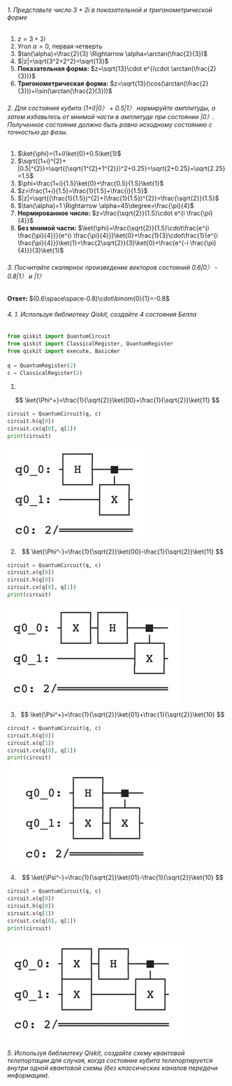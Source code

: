 ###### 1. Представьте число 3 + 2i в показательной и тригонометрической форме

1. $z=3+2i$
2. Угол $\alpha>0$, первая четверть 
3. $tan(\alpha)=\frac{2}{3} \Rightarrow \alpha=\arctan(\frac{2}{3})$
4. $|z|=\sqrt{3^2+2^2}=\sqrt{13}$
5. **Показательная форма:** $z=\sqrt{13}\cdot e^{i\cdot \arctan(\frac{2}{3})}$
6. **Тригонометрическая форма:** $z=\sqrt{13}(\cos(\arctan(\frac{2}{3}))+i\sin(\arctan(\frac{2}{3}))$

###### 2. Для состояния кубита (1+i)|0〉 + 0.5|1〉 нормируйте амплитуды, а затем избавьтесь от мнимой части в амплитуде при состоянии |0〉. Полученное состояние должно быть равно исходному состоянию с точностью до фазы.

1. $\ket{\phi}=(1+i)\ket{0}+0.5\ket{1}$
2. $\sqrt{(1+i)^{2}+ |0.5|^{2}}=\sqrt{(\sqrt{1^{2}+1^{2}})^2+0.25}=\sqrt{2+0.25}=\sqrt{2.25}=1.5$
3. $\phi=\frac{1+i}{1.5}\ket{0}+\frac{0.5}{1.5}\ket{1}$
4. $z=\frac{1+i}{1.5}=\frac{1}{1.5}+\frac{i}{1.5}$
5. $|z|=\sqrt{(\frac{1}{1.5})^{2}+(\frac{1}{1.5})^{2}}=\frac{\sqrt{2}}{1.5}$
6. $\tan(\alpha)=1 \Rightarrow \alpha=45\degree=\frac{\pi}{4}$
7. **Нормированное число:** $z=\frac{\sqrt{2}}{1.5}\cdot e^{i \frac{\pi}{4}}$
8. **Без мнимой части:** $\ket{\phi}=\frac{\sqrt{2}}{1.5}\cdot\frac{e^{i \frac{\pi}{4}}}{e^{i \frac{\pi}{4}}}\ket{0}+\frac{1}{3}\cdot\frac{1}{e^{i \frac{\pi}{4}}}\ket{1}=\frac{2\sqrt{2}}{3}\ket{0}+\frac{e^{-i \frac{\pi}{4}}}{3}\ket{1}$
###### 3. Посчитайте скалярное произведение векторов состояний 0.6|0〉 - 0.8|1〉 и |1〉

**Ответ:** $(0.6\space\space-0.8)\cdot\binom{0}{1}=-0.8$

###### 4. 1. Используя библиотеку Qiskit, создайте 4 состояния Белла

```python
from qiskit import QuantumCircuit
from qiskit import ClassicalRegister, QuantumRegister
from qiskit import execute, BasicAer

q = QuantumRegister(2)
c = ClassicalRegister(2)
```

1.
$$
\ket{\Phi^+}=\frac{1}{\sqrt{2}}\ket{00}+\frac{1}{\sqrt{2}}\ket{11}
$$
```python
circuit = QuantumCircuit(q, c)
circuit.h(q[0])
circuit.cx(q[0], q[1])
print(circuit)
```
![200](../../_%20Assets/Pasted%20image%2020231214192132.png)
<br>

2. $$
\ket{\Phi^-}=\frac{1}{\sqrt{2}}\ket{00}-\frac{1}{\sqrt{2}}\ket{11}
$$
```python
circuit = QuantumCircuit(q, c)
circuit.x(q[0])
circuit.h(q[0])
circuit.cx(q[0], q[1])
print(circuit)
```
![250](../../_%20Assets/Pasted%20image%2020231214192218.png)
<br>

3. $$
\ket{\Psi^+}=\frac{1}{\sqrt{2}}\ket{01}+\frac{1}{\sqrt{2}}\ket{10}
$$

```python
circuit = QuantumCircuit(q, c)
circuit.h(q[0])
circuit.x(q[1])
circuit.cx(q[0], q[1])
print(circuit)
```

![200](../../_%20Assets/Pasted%20image%2020231214192318.png)
<br>

4. $$
\ket{\Psi^-}=\frac{1}{\sqrt{2}}\ket{01}-\frac{1}{\sqrt{2}}\ket{10}
$$
```python
circuit = QuantumCircuit(q, c)
circuit.x(q[0])
circuit.h(q[0])
circuit.x(q[1])
circuit.cx(q[0], q[1])
print(circuit)
```

![250](../../_%20Assets/Pasted%20image%2020231214192512.png)

###### 5. Используя библиотеку Qiskit, создайте схему квантовой телепортации для случая, когда состояние кубита телепортируется внутри одной квантовой схемы (без классических каналов передачи информации).